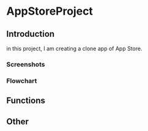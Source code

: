 # AppStoreProject
## Introduction
in this project, I am creating a clone app of App Store.

### Screenshots

### Flowchart

## Functions


## Other

